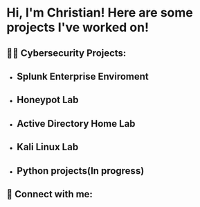 <h1>Hi, I'm Christian! Here are some projects I've worked on!

<h2>👨‍💻 Cybersecurity Projects:</h2>

- <b>Splunk Enterprise Enviroment</b>
  -
- <b>Honeypot Lab</b>
  -
- <b>Active Directory Home Lab</b>
  -
- <b>Kali Linux Lab</b>
  -
- <b>Python projects(In progress)</b>
  - 





<h2> 🤳 Connect with me:</h2>





[linkedin]: https://www.linkedin.com/in/christian-draper-0a4818236/

<!--


Here are some ideas to get you started:

- 🔭 I’m currently working on ...
- 🌱 I’m currently learning ...
- 👯 I’m looking to collaborate on ...
- 🤔 I’m looking for help with ...
- 💬 Ask me about ...
- 📫 How to reach me: ...
- 😄 Pronouns: ...
- ⚡ Fun fact: ...
-->
